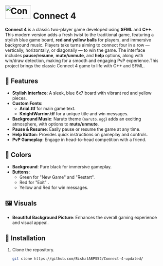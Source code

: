 #   <img src="logo.ico" alt="Connect 4 Icon" width="85" height="45"> Connect 4

**Connect 4** is a classic two-player game developed using **SFML** and **C++**. This modern version adds a fresh twist to the traditional game, featuring a stylish blue game board, **red and yellow balls** for players, and immersive background music. Players take turns aiming to connect four in a row — vertically, horizontally, or diagonally — to win the game. The interface includes **pause/resume**, **mute/unmute**, and **help** options, along with win/draw detection, making for a smooth and engaging PvP experience.This project brings the classic Connect 4 game to life with C++ and SFML.

## 🚀 Features
- **Stylish Interface**: A sleek, blue 6x7 board with vibrant red and yellow pieces.
- **Custom Fonts**: 
  - **Arial.ttf** for main game text.
  - **KnightWarrior.ttf** for a unique title and win messages.
- **Background Music**: Naruto theme (`naruto.ogg`) adds an exciting atmosphere, with options to **mute/unmute**.
- **Pause & Resume**: Easily pause or resume the game at any time.
- **Help Button**: Provides quick instructions on gameplay and controls.
- **PvP Gameplay**: Engage in head-to-head competition with a friend.

## 🎨 Colors
- **Background**: Pure black for immersive gameplay.
- **Buttons**: 
  - Green for "New Game" and "Restart".
  - Red for "Exit" .
  - Yellow and Red for win messages.

## 🖼️ Visuals
- **Beautiful Background Picture**: Enhances the overall gaming experience and visual appeal.

## 🔧 Installation
1. Clone the repository.
   ```bash
   git clone https://github.com/BishalABPS52/Connect-4-updated/
